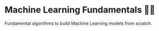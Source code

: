 # Machine Learning Fundamentals 🤖📖
Fundamental algorithms to build Machine Learning models from scratch.
